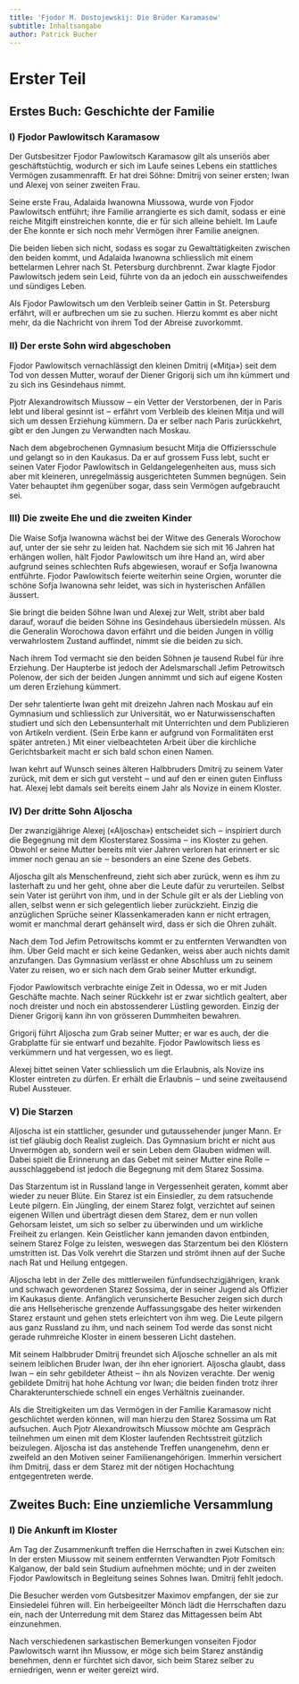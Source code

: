 ```yaml
---
title: 'Fjodor M. Dostojewskij: Die Brüder Karamasow'
subtitle: Inhaltsangabe
author: Patrick Bucher
---
```


# Erster Teil

## Erstes Buch: Geschichte der Familie

### I) Fjodor Pawlowitsch Karamasow

Der Gutsbesitzer Fjodor Pawlowitsch Karamasow gilt als unseriös aber geschäftstüchtig, wodurch er sich im Laufe seines Lebens ein stattliches Vermögen zusammenrafft. Er hat drei Söhne: Dmitrij von seiner ersten; Iwan und Alexej von seiner zweiten Frau.

Seine erste Frau, Adalaida Iwanowna Miussowa, wurde von Fjodor Pawlowitsch entführt; ihre Familie arrangierte es sich damit, sodass er eine reiche Mitgift einstreichen konnte, die er für sich alleine behielt. Im Laufe der Ehe konnte er sich noch mehr Vermögen ihrer Familie aneignen.

Die beiden lieben sich nicht, sodass es sogar zu Gewalttätigkeiten zwischen den beiden kommt, und Adalaida Iwanowna schliesslich mit einem bettelarmen Lehrer nach St. Petersburg durchbrennt. Zwar klagte Fjodor Pawlowitsch jedem sein Leid, führte von da an jedoch ein ausschweifendes und sündiges Leben.

Als Fjodor Pawlowitsch um den Verbleib seiner Gattin in St. Petersburg erfährt, will er aufbrechen um sie zu suchen. Hierzu kommt es aber nicht mehr, da die Nachricht von ihrem Tod der Abreise zuvorkommt.

### II) Der erste Sohn wird abgeschoben

Fjodor Pawlowitsch vernachlässigt den kleinen Dmitrij («Mitja») seit dem Tod von dessen Mutter, worauf der Diener Grigorij sich um ihn kümmert und zu sich ins Gesindehaus nimmt.

Pjotr Alexandrowitsch Miussow ‒ ein Vetter der Verstorbenen, der in Paris lebt und liberal gesinnt ist ‒ erfährt vom Verbleib des kleinen Mitja und will sich um dessen Erziehung kümmern. Da er selber nach Paris zurückkehrt, gibt er den Jungen zu Verwandten nach Moskau.

Nach dem abgebrochenen Gymnasium besucht Mitja die Offiziersschule und gelangt so in den Kaukasus. Da er auf grossem Fuss lebt, sucht er seinen Vater Fjodor Pawlowitsch in Geldangelegenheiten aus, muss sich aber mit kleineren, unregelmässig ausgerichteten Summen begnügen. Sein Vater behauptet ihm gegenüber sogar, dass sein Vermögen aufgebraucht sei.

### III) Die zweite Ehe und die zweiten Kinder

Die Waise Sofja Iwanowna wächst bei der Witwe des Generals Worochow auf, unter der sie sehr zu leiden hat. Nachdem sie sich mit 16 Jahren hat erhängen wollen, hält Fjodor Pawlowitsch um ihre Hand an, wird aber aufgrund seines schlechten Rufs abgewiesen, worauf er Sofja Iwanowna entführte. Fjodor Pawlowitsch feierte weiterhin seine Orgien, worunter die schöne Sofja Iwanowna sehr leidet, was sich in hysterischen Anfällen äussert.

Sie bringt die beiden Söhne Iwan und Alexej zur Welt, stribt aber bald darauf, worauf die beiden Söhne ins Gesindehaus übersiedeln müssen. Als die Generalin Worochowa davon erfährt und die beiden Jungen in völlig verwahrlostem Zustand auffindet, nimmt sie die beiden zu sich.

Nach ihrem Tod vermacht sie den beiden Söhnen je tausend Rubel für ihre Erziehung. Der Haupterbe ist jedoch der Adelsmarschall Jefim Petrowitsch Polenow, der sich der beiden Jungen annimmt und sich auf eigene Kosten um deren Erziehung kümmert.

Der sehr talentierte Iwan geht mit dreizehn Jahren nach Moskau auf ein Gymnasium und schliesslich zur Universität, wo er Naturwissenschaften studiert und sich den Lebensunterhalt mit Unterrichten und dem Publizieren von Artikeln verdient. (Sein Erbe kann er aufgrund von Formalitäten erst später antreten.) Mit einer vielbeachteten Arbeit über die kirchliche Gerichtsbarkeit macht er sich bald schon einen Namen.

Iwan kehrt auf Wunsch seines älteren Halbbruders Dmitrij zu seinem Vater zurück, mit dem er sich gut versteht ‒ und auf den er einen guten Einfluss hat. Alexej lebt damals seit bereits einem Jahr als Novize in einem Kloster.

### IV) Der dritte Sohn Aljoscha

Der zwanzigjährige Alexej («Aljoscha») entscheidet sich ‒ inspiriert durch die Begegnung mit dem Klosterstarez Sossima ‒ ins Kloster zu gehen. Obwohl er seine Mutter bereits mit vier Jahren verloren hat erinnert er sic immer noch genau an sie ‒ besonders an eine Szene des Gebets.

Aljoscha gilt als Menschenfreund, zieht sich aber zurück, wenn es ihm zu lasterhaft zu und her geht, ohne aber die Leute dafür zu verurteilen. Selbst sein Vater ist gerührt von ihm, und in der Schule gilt er als der Liebling von allen, selbst wenn er sich gelegentlich lieber zurückzieht. Einzig die anzüglichen Sprüche seiner Klassenkameraden kann er nicht ertragen, womit er manchmal derart gehänselt wird, dass er sich die Ohren zuhält.

Nach dem Tod Jefim Petrowitschs kommt er zu entfernten Verwandten von ihm. Über Geld macht er sich keine Gedanken, weiss aber auch nichts damit anzufangen. Das Gymnasium verlässt er ohne Abschluss um zu seinem Vater zu reisen, wo er sich nach dem Grab seiner Mutter erkundigt.

Fjodor Pawlowitsch verbrachte einige Zeit in Odessa, wo er mit Juden Geschäfte machte. Nach seiner Rückkehr ist er zwar sichtlich gealtert, aber noch dreister und noch ein abstossenderer Lüstling geworden. Einzig der Diener Grigorij kann ihn von grösseren Dummheiten bewahren.

Grigorij führt Aljoscha zum Grab seiner Mutter; er war es auch, der die Grabplatte für sie entwarf und bezahlte. Fjodor Pawlowitsch liess es verkümmern und hat vergessen, wo es liegt.

Alexej bittet seinen Vater schliesslich um die Erlaubnis, als Novize ins Kloster eintreten zu dürfen. Er erhält die Erlaubnis ‒ und seine zweitausend Rubel Aussteuer.

### V) Die Starzen

Aljoscha ist ein stattlicher, gesunder und gutaussehender junger Mann. Er ist tief gläubig doch Realist zugleich. Das Gymnasium bricht er nicht aus Unvermögen ab, sondern weil er sein Leben dem Glauben widmen will. Dabei spielt die Erinnerung an das Gebet mit seiner Mutter eine Rolle ‒ ausschlaggebend ist jedoch die Begegnung mit dem Starez Sossima.

Das Starzentum ist in Russland lange in Vergessenheit geraten, kommt aber wieder zu neuer Blüte. Ein Starez ist ein Einsiedler, zu dem ratsuchende Leute pilgern. Ein Jüngling, der einem Starez folgt, verzichtet auf seinen eigenen Willen und überträgt diesen dem Starez, dem er nun vollen Gehorsam leistet, um sich so selber zu überwinden und um wirkliche Freiheit zu erlangen. Kein Geistlicher kann jemanden davon entbinden, seinem Starez Folge zu leisten, weswegen das Starzentum bei den Klöstern umstritten ist. Das Volk verehrt die Starzen und strömt ihnen auf der Suche nach Rat und Heilung entgegen.

Aljoscha lebt in der Zelle des mittlerweilen fünfundsechzigjährigen, krank und schwach gewordenen Starez Sossima, der in seiner Jugend als Offizier im Kaukasus diente. Anfänglich verunsicherte Besucher zeigen sich durch die ans Hellseherische grenzende Auffassungsgabe des heiter wirkenden Starez erstaunt und gehen stets erleichtert von ihm weg. Die Leute pilgern aus ganz Russland zu ihm, und nach seinem Tod werde das sonst nicht gerade ruhmreiche Kloster in einem besseren Licht dastehen.

Mit seinem Halbbruder Dmitrij freundet sich Aljosche schneller an als mit seinem leiblichen Bruder Iwan, der ihn eher ignoriert. Aljoscha glaubt, dass Iwan ‒ ein sehr gebildeter Atheist ‒ ihn als Novizen verachte. Der wenig gebildete Dmitrij hat hohe Achtung vor Iwan; die beiden finden trotz ihrer Charakterunterschiede schnell ein enges Verhältnis zueinander.

Als die Streitigkeiten um das Vermögen in der Familie Karamasow nicht geschlichtet werden können, will man hierzu den Starez Sossima um Rat aufsuchen. Auch Pjotr Alexandrowitsch Miussow möchte am Gespräch teilnehmen um einen mit dem Kloster laufenden Rechtsstreit gützlich beizulegen. Aljoscha ist das anstehende Treffen unangenehm, denn er zweifeld an den Motiven seiner Familienangehörigen. Immerhin versichert ihm Dmitrij, dass er dem Starez mit der nötigen Hochachtung entgegentreten werde.

## Zweites Buch: Eine unziemliche Versammlung

### I) Die Ankunft im Kloster

Am Tag der Zusammenkunft treffen die Herrschaften in zwei Kutschen ein: In der ersten Miussow mit seinem entfernten Verwandten Pjotr Fomitsch Kalganow, der bald sein Studium aufnehmen möchte; und in der zweiten Fjodor Pawlowitsch in Begleitung seines Sohnes Iwan. Dmitrij fehlt jedoch.

Die Besucher werden vom Gutsbesitzer Maximov empfangen, der sie zur Einsiedelei führen will. Ein herbeigeeilter Mönch lädt die Herrschaften dazu ein, nach der Unterredung mit dem Starez das Mittagessen beim Abt einzunehmen.

Nach verschiedenen sarkastischen Bemerkungen vonseiten Fjodor Pawlowitsch warnt ihn Miussow, er möge sich beim Starez anständig benehmen, denn er fürchtet sich davor, sich beim Starez selber zu erniedrigen, wenn er weiter gereizt wird.
